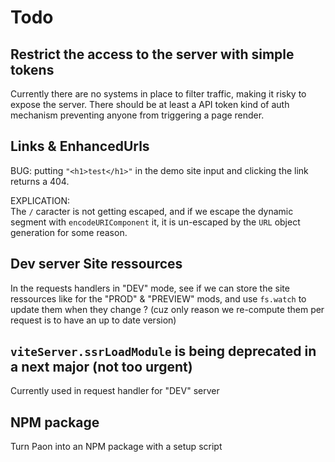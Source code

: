 
# Todo

## Restrict the access to the server with simple tokens

Currently there are no systems in place to filter traffic, making it risky to expose the server.
There should be at least a API token kind of auth mechanism preventing anyone from triggering a page render.


## Links & EnhancedUrls

BUG: putting `"<h1>test</h1>"` in the demo site input and clicking the link returns a 404.

EXPLICATION:\
The `/` caracter is not getting escaped, and if we escape the dynamic segment with `encodeURIComponent` it, it is un-escaped by the `URL` object generation for some reason.


## Dev server Site ressources

In the requests handlers in "DEV" mode, see if we can store the site ressources like for the "PROD" & "PREVIEW" mods,
and use `fs.watch` to update them when they change ? (cuz only reason we re-compute them per request is to have an up to date version)


## `viteServer.ssrLoadModule` is being deprecated in a next major (not too urgent)

Currently used in request handler for "DEV" server

## NPM package

Turn Paon into an NPM package with a setup script